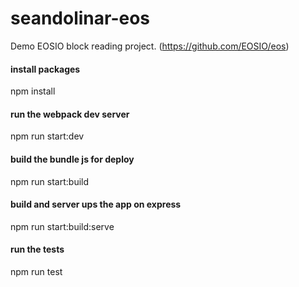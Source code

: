 # seandolinar-eos
Demo EOSIO block reading project. (https://github.com/EOSIO/eos)


#### install packages
npm install

#### run the webpack dev server
npm run start:dev

#### build the bundle js for deploy
npm run start:build

#### build and server ups the app on express
npm run start:build:serve

#### run the tests
npm run test
